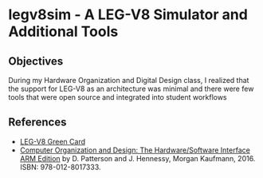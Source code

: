 # legv8sim - A LEG-V8 Simulator and Additional Tools
## Objectives
During my Hardware Organization and Digital Design class, I realized that the support for LEG-V8 as an architecture was minimal and there were few tools that were open source and integrated into student workflows 

## References
- [LEG-V8 Green Card](https://montcs.bloomu.edu/Information/ARMv8/legv8-green-card.compressed.pdf)
- [Computer Organization and Design: The Hardware/Software Interface ARM Edition](https://g.co/kgs/8cbQrC) by D. Patterson and J. Hennessy, Morgan Kaufmann, 2016. ISBN: 978-012-8017333.
